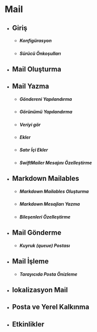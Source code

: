 # Mail

* ## Giriş 
  * ##### Konfigürasyon
  * ##### Sürücü Önkoşulları
* ## Mail Oluşturma
* ## Mail Yazma
    * ##### Göndereni Yapılandırma
    * ##### Görünümü Yapılandırma
    * ##### Veriyi gör
    * ##### Ekler
    * ##### Satır İçi Ekler
    * ##### SwiftMailer Mesajını Özelleştirme
* ## Markdown Mailables
    * ##### Markdown Mailables Oluşturma
    * ##### Markdown Mesajları Yazma
    * ##### Bileşenleri Özelleştirme
* ## Mail Gönderme
    * ##### Kuyruk (queue) Postası
* ## Mail İşleme
    * ##### Tarayıcıda Posta Önizleme
* ## lokalizasyon Mail
* ## Posta ve Yerel Kalkınma
* ## Etkinlikler